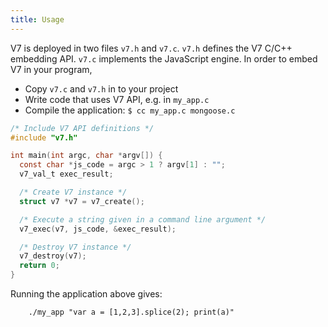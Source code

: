```yaml
---
title: Usage
---
```


V7 is deployed in two files `v7.h` and `v7.c`.  `v7.h` defines the V7 C/C++
embedding API. `v7.c` implements the JavaScript engine.
In order to embed V7 in your program,

- Copy `v7.c` and `v7.h` in to your project
- Write code that uses V7 API, e.g. in `my_app.c`
- Compile the application: `$ cc my_app.c mongoose.c`

```c
/* Include V7 API definitions */
#include "v7.h"

int main(int argc, char *argv[]) {
  const char *js_code = argc > 1 ? argv[1] : "";
  v7_val_t exec_result;

  /* Create V7 instance */
  struct v7 *v7 = v7_create();

  /* Execute a string given in a command line argument */
  v7_exec(v7, js_code, &exec_result);

  /* Destroy V7 instance */
  v7_destroy(v7);
  return 0;
}
```

Running the application above gives:

```
    ./my_app "var a = [1,2,3].splice(2); print(a)"
```
